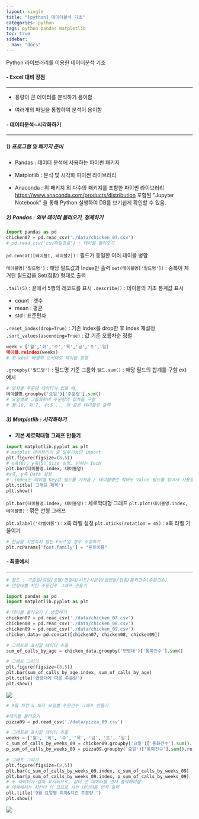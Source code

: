 ```yaml
---
layout: single
title: "[python] 데이터분석 기초"
categories: python
tags: python pandas matplotlib
toc: true
sidebar:
  nav: "docs"
---
```


Python 라이브러리를 이용한 데이터분석 기초 

#### - Excel 대비 장점

---

- 용량이 큰 데이터를 분석하기 용이함

- 여러개의 파일을 통합하여 분석이 용이함

  

#### - 데이터분석~시각화하기

---

##### 1) 프로그램 및 패키지 준비

 - Pandas : 데이터 분석에 사용하는 파이썬 패키지
 - Matplotlib : 분석 및 시각화 파이썬 라이브러리

 - Anaconda : 위 패키지 외 다수의 패키지를 포함한 파이썬 라이브러리
 https://www.anaconda.com/products/distribution
    포함된 "Jupyter Notebook" 을 통해 Python 실행하여 DB를 보기쉽게 확인할 수 있음.


##### 2) Pandas : 외부 데이터 불러오기, 정제하기

```python
import pandas as pd
chicken07 = pd.read_csv('./data/chicken_07.csv') 
# pd.read_csv('csv파일경로') : 테이블 불러오기
```
`pd.concat([테이블1, 테이블2])` : 필드가 동일한 여러 테이블 병합

`테이블명['필드명']` : 해당 필드값과 Index만 출력
`set(테이블명['필드명'])` : 중복이 제거된 필드값을 Set(집합) 형태로 출력

`.tail(5)` : 끝에서 5행의 레코드를 표시
`.describe()` : 테이블의 기초 통계값 표시

 - count : 갯수
 - mean : 평균
 - std : 표준편차

`.reset_index(drop=True)` : 기존 Index를 drop한 후 Index 재설정
`.sort_values(ascending=True)` : 값 기준 오름차순 정렬
```python
week = ['월','화','수','목','금','토','일]
테이블.reindex(weeks)
# 위 week 배열의 순서대로 테이블 정렬
```
`.groupby('필드명')` : 필드명 기준 그룹화
`필드.sum()` : 해당 필드의 합계를 구함
ex) 예시
```python
# 일자별 주문량 데이터가 있을 때,
테이블명.groupby('요일')['주문량'].sum()
# 요일별로 그룹화하여 주문량의 합계를 구함
# 월:10, 화:7, 수:5 ... 와 같은 테이블로 출력
```

##### 3) Matplotlib : 시각화하기
- **기본 세로막대형 그래프 만들기**

```python
import matplotlib.pyplot as plt
# matplot 라이브러리 중 일부기능만 import
plt.figure(figsize=(8,5))
# x축(8), y축(5) Size 설정. 단위는 Inch
plt.bar(테이블명.index, 테이블명)
#x축, y축 Data 설정
# .index는 테이블 Key값 필드를 가져옴 / 테이블명만 적어도 Value 필드를 알아서 사용함
plt.title('그래프 제목')
plt.show()
```
`plt.bar(테이블명.index, 테이블명)` : 세로막대형 그래프
`plt.plot(테이블명.index, 테이블명)` : 꺾은 선형 그래프

`plt.xlabel('라벨이름')` : x축 라벨 설정
`plt.xticks(rotation = 45)` : x축 라벨 기울이기
```python
# 한글을 지원하지 않는 Font일 경우 수정하기
plt.rcParams['font.family'] = "폰트이름"
```
 

#### - 최종예시

---

```python
# 필드 : 기준일/요일/성별/연령대/시도/시군구/읍면동/업종/통화건수(주문건수)
# 연령대별 치킨 주문건수 그래프 만들기

import pandas as pd
import matplotlib.pyplot as plt

# 테이블 불러오기 / 병합하기
chicken07 = pd.read_csv('./data/chicken_07.csv') 
chicken08 = pd.read_csv('./data/chicken_08.csv') 
chicken09 = pd.read_csv('./data/chicken_09.csv')
chicken_data= pd.concat([chicken07, chicken08, chicken09])

# 그래프로 표시할 데이터 추출
sum_of_calls_by_age = chicken_data.groupby('연령대')['통화건수'].sum()

# 그래프 그리기
plt.figure(figsize=(8,5))
plt.bar(sum_of_calls_by_age.index, sum_of_calls_by_age)
plt.title('연령대에 따른 주문량')
plt.show()
```
![](https://velog.velcdn.com/images/roses16-dev/post/7c756380-5975-4341-b80e-94cede8de373/image.png)

```python
# 9월 치킨 & 피자 요일별 주문건수 그래프 만들기

#테이블 불러오기
pizza09 = pd.read_csv('./data/pizza_09.csv')

# 그래프로 표시할 데이터 추출
weeks = ['월', '화', '수', '목', '금', '토', '일']
c_sum_of_calls_by_weeks_09 = chicken09.groupby('요일')['통화건수'].sum().reindex(weeks)
p_sum_of_calls_by_weeks_09 = pizza09.groupby('요일')['통화건수'].sum().reindex(weeks)

# 그래프 그리기
plt.figure(figsize=(8,5))
plt.bar(c_sum_of_calls_by_weeks_09.index, c_sum_of_calls_by_weeks_09)
plt.bar(p_sum_of_calls_by_weeks_09.index, p_sum_of_calls_by_weeks_09)
# 두 데이터가 겹쳐 표시되므로, 값이 큰 데이터를 먼저 출력해야함
# 예제에서는 치킨이 더 크므로 치킨 데이터를 먼저 출력
plt.title('9월 요일별 피자&치킨 주문량 ')
plt.show()
```
![](https://velog.velcdn.com/images/roses16-dev/post/5451a912-ddcc-49b7-bca7-529f34cb64ad/image.png)